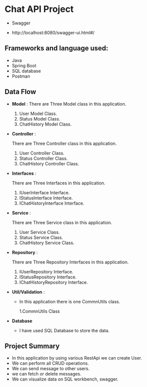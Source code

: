 # Chat API Project
* Swagger
- http://localhost:8080/swagger-ui.html#/
## Frameworks and language used:
-  Java 
-  Spring Boot
-  SQL database
-  Postman
## Data Flow


* **Model** :
  There are Three Model class in this application.
    1. User Model Class.
    2. Status Model Class.
    3. ChatHistory Model Class.


* **Controller** :

  There are Three Controller class in this application.

    1. User Controller Class.
    2. Status Controller Class.
    3. ChatHistory Controller Class.


* **Interfaces** :

  There are Three Interfaces in this application.
    1. IUserInterface Interface.
    2. IStatusInterface Interface.
    3. IChatHistoryInterface Interface.


* **Service** :

  There are Three Service class in this application.

    1. User Service Class.
    2. Status Service Class.
    3. ChatHistory Service Class.


* **Repository** :

  There are Three Repository Interfaces in this application.

    1. IUserRepository Interface.
    2. IStatusRepository Interface.
    3. IChatHistoryRepository Interface.

* **Util/Validation** :
    * In this application there is one CommnUtils class.
  
      1.CommnUtils Class
  


* **Database**

    * I have used SQL Database to store the data.

## Project Summary

- In this application by using various RestApi we can create User.
- We can perform all CRUD operations.
- We can send message to other users.
- we can fetch or delete messages.
- We can visualize data on SQL workbench, swagger.




  













  
